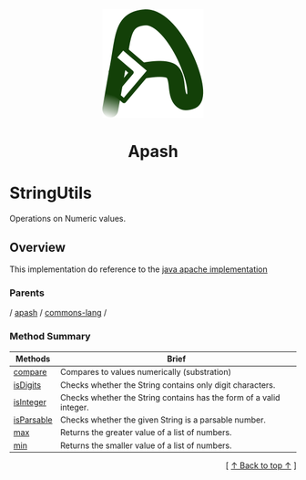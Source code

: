 
<div align='center' id='apash-top'>
  <a href='https://github.com/hastec-fr/apash'>
    <img alt='apash-logo' src='../../../../../../assets/apash-logo.svg'/>
  </a>

  # Apash
</div>

# StringUtils

Operations on Numeric values.

## Overview

This implementation do reference to the [java apache implementation](https://commons.apache.org/proper/commons-lang/javadocs/api-release/org/apache/commons/lang3/math/NumberUtils.html)

### Parents
<!-- apash.parentBegin -->
[](../../../.md) / [apash](../../apash.md) / [commons-lang](../commons-lang.md) / 
<!-- apash.parentEnd -->

### Method Summary
<!-- apash.summaryTableBegin -->
| Methods                  | Brief                                 |
|--------------------------|---------------------------------------|
|[compare](NumberUtils/compare.md)|Compares to values numerically (substration)|
|[isDigits](NumberUtils/isDigits.md)|Checks whether the String contains only digit characters.|
|[isInteger](NumberUtils/isInteger.md)|Checks whether the String contains has the form of a valid integer.|
|[isParsable](NumberUtils/isParsable.md)|Checks whether the given String is a parsable number.|
|[max](NumberUtils/max.md)|Returns the greater value of a list of numbers.|
|[min](NumberUtils/min.md)|Returns the smaller value of a list of numbers.|
<!-- apash.summaryTableEnd -->



  <div align='right'>[ <a href='#apash-top'>↑ Back to top ↑</a> ]</div>

